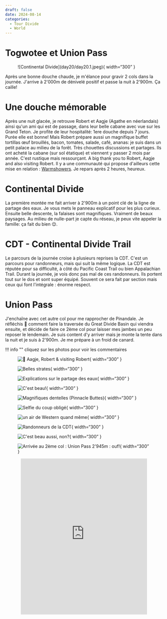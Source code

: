 ```yaml
---
draft: false 
date: 2024-08-14
categories:
  - Tour Divide
  - World
---
```


#  Togwotee et Union Pass

<figure markdown>
![Continental Divide](day20/day20.1.jpeg){ width=“300” }
</figure>

Après une bonne douche chaude, je m'élance pour gravir 2 cols dans la journée. J'arrive à 2'000m de dénivelé positif et passe la nuit à 2'900m. Ça caille!

<!-- more -->

# Une douche mémorable 

Après une nuit glacée, je retrouve Robert et Aagje (Agathe en néerlandais) ainsi qu'un ami qui est de passage, dans leur belle cabane avec vue sur les Grand Teton. Je profite de leur hospitalité: 1ere douche depuis 7 jours. Purée elle est bonne! Mais Robert prépare aussi un magnifique buffet tortillas œuf brouillés, bacon, tomates, salade, café, ananas: je suis dans un petit palace au milieu de la forêt. Très chouettes discussions et partages. Ils ont acheté la cabane (sur sol étatique) et viennent y passer 2 mois par année. C'est rustique mais ressourçant. A big thank you to Robert, Aagje and also visiting Robert. Il y a une communauté qui propose d'ailleurs cette mise en relation : [Warmshowers](https://www.warmshowers.org). Je repars après 2 heures, heureux. 

# Continental Divide 

La première montée me fait arriver à 2'900m à un point clé de la ligne de partage des eaux. Je vous mets le panneau explicatif pour les plus curieux. Ensuite belle descente, la falaises sont magnifiques. Vraiment de beaux paysages. Au milieu de nulle-part je capte du réseau, je peux vite appeler la famille: ça fait du bien 😌.


# CDT - Continental Divide Trail

Le parcours de la journée croise à plusieurs reprises la CDT. C'est un parcours pour randonneurs, mais qui suit la même logique. La CDT est réputée pour sa difficulté, à côté du Pacific Coast Trail ou bien Appalachian Trail. Durant la journée, je vois donc pas mal de ces randonneurs. Ils portent tout sur le dos et sont super équipé. Souvent ce sera fait par section mais ceux qui font l'intégrale : énorme respect.

# Union Pass

J'enchaîne avec cet autre col pour me rapprocher de Pinandale. Je réfléchis 🤔 comment faire la traversée du Great Divide Basin qui viendra ensuite, et décide de faire ce 2ème col pour laisser mes jambes un peu reposer le lendemain. Je suis content d'y arriver mais je monte la tente dans la nuit et je suis à 2'900m. Je me prépare à un froid de canard.

!!! info ""
    cliquez sur les photos pour voir les commentaires

<figure markdown>

![🙏 Aagje, Robert & visiting Robert](day20/day20.2.jpeg){ width=“300” }

![Belles strates](day20/day20.3.jpeg){ width=“300” }

![Explications sur le partage des eaux ](day20/day20.4.jpeg){ width=“300” }

![C'est beau!](day20/day20.5.jpeg){ width=“300” }

![Magnifiques dentelles (Pinnacle Buttes)](day20/day20.6.jpeg){ width=“300” }

![Selfie du coup obligé](day20/day20.7.jpeg){ width=“300” }

![un air de Western quand même](day20/day20.8.jpeg){ width=“300” }

![Randonneurs de la CDT](day20/day20.9.jpeg){ width=“300” }

![C'est beau aussi, non?](day20/day20.10.jpeg){ width=“300” }

![Arrivée au 2ème col : Union Pass 2'945m : ouf!](day20/day20.11.jpeg){ width=“300” }

</figure>

<center>
<iframe src='https://connect.garmin.com/modern/activity/embed/16775278221' title='Day 20' width='405' height='500' frameborder='0'></iframe>
</center>



